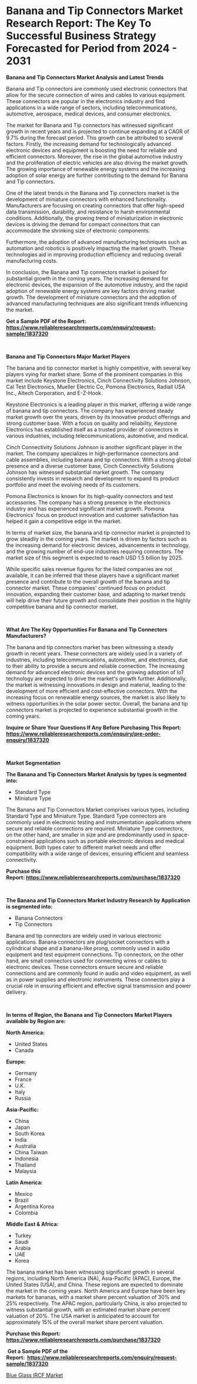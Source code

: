 <p><h1>Banana and Tip Connectors Market Research Report: The Key To Successful Business Strategy Forecasted for Period from 2024 - 2031</h1></p><p><strong>Banana and Tip Connectors Market Analysis and Latest Trends</strong></p>
<p><p>Banana and Tip connectors are commonly used electronic connectors that allow for the secure connection of wires and cables to various equipment. These connectors are popular in the electronics industry and find applications in a wide range of sectors, including telecommunications, automotive, aerospace, medical devices, and consumer electronics.</p><p>The market for Banana and Tip connectors has witnessed significant growth in recent years and is projected to continue expanding at a CAGR of 9.7% during the forecast period. This growth can be attributed to several factors. Firstly, the increasing demand for technologically advanced electronic devices and equipment is boosting the need for reliable and efficient connectors. Moreover, the rise in the global automotive industry and the proliferation of electric vehicles are also driving the market growth. The growing importance of renewable energy systems and the increasing adoption of solar energy are further contributing to the demand for Banana and Tip connectors.</p><p>One of the latest trends in the Banana and Tip connectors market is the development of miniature connectors with enhanced functionality. Manufacturers are focusing on creating connectors that offer high-speed data transmission, durability, and resistance to harsh environmental conditions. Additionally, the growing trend of miniaturization in electronic devices is driving the demand for compact connectors that can accommodate the shrinking size of electronic components.</p><p>Furthermore, the adoption of advanced manufacturing techniques such as automation and robotics is positively impacting the market growth. These technologies aid in improving production efficiency and reducing overall manufacturing costs.</p><p>In conclusion, the Banana and Tip connectors market is poised for substantial growth in the coming years. The increasing demand for electronic devices, the expansion of the automotive industry, and the rapid adoption of renewable energy systems are key factors driving market growth. The development of miniature connectors and the adoption of advanced manufacturing techniques are also significant trends influencing the market.</p></p>
<p><strong>Get a Sample PDF of the Report:&nbsp; <a href="https://www.reliableresearchreports.com/enquiry/request-sample/1837320">https://www.reliableresearchreports.com/enquiry/request-sample/1837320</a></strong></p>
<p>&nbsp;</p>
<p><strong>Banana and Tip Connectors Major Market Players</strong></p>
<p><p>The banana and tip connector market is highly competitive, with several key players vying for market share. Some of the prominent companies in this market include Keystone Electronics, Cinch Connectivity Solutions Johnson, Cal Test Electronics, Mueller Electric Co, Pomona Electronics, Radiall USA Inc., Altech Corporation, and E-Z-Hook.</p><p>Keystone Electronics is a leading player in this market, offering a wide range of banana and tip connectors. The company has experienced steady market growth over the years, driven by its innovative product offerings and strong customer base. With a focus on quality and reliability, Keystone Electronics has established itself as a trusted provider of connectors in various industries, including telecommunications, automotive, and medical.</p><p>Cinch Connectivity Solutions Johnson is another significant player in the market. The company specializes in high-performance connectors and cable assemblies, including banana and tip connectors. With a strong global presence and a diverse customer base, Cinch Connectivity Solutions Johnson has witnessed substantial market growth. The company consistently invests in research and development to expand its product portfolio and meet the evolving needs of its customers.</p><p>Pomona Electronics is known for its high-quality connectors and test accessories. The company has a strong presence in the electronics industry and has experienced significant market growth. Pomona Electronics' focus on product innovation and customer satisfaction has helped it gain a competitive edge in the market.</p><p>In terms of market size, the banana and tip connector market is projected to grow steadily in the coming years. The market is driven by factors such as the increasing demand for electronic devices, advancements in technology, and the growing number of end-use industries requiring connectors. The market size of this segment is expected to reach USD 1.5 billion by 2025.</p><p>While specific sales revenue figures for the listed companies are not available, it can be inferred that these players have a significant market presence and contribute to the overall growth of the banana and tip connector market. These companies' continued focus on product innovation, expanding their customer base, and adapting to market trends will help drive their future growth and consolidate their position in the highly competitive banana and tip connector market.</p></p>
<p>&nbsp;</p>
<p><strong>What Are The Key Opportunities For Banana and Tip Connectors Manufacturers?</strong></p>
<p><p>The banana and tip connectors market has been witnessing a steady growth in recent years. These connectors are widely used in a variety of industries, including telecommunications, automotive, and electronics, due to their ability to provide a secure and reliable connection. The increasing demand for advanced electronic devices and the growing adoption of IoT technology are expected to drive the market's growth further. Additionally, the market is witnessing innovations in design and material, leading to the development of more efficient and cost-effective connectors. With the increasing focus on renewable energy sources, the market is also likely to witness opportunities in the solar power sector. Overall, the banana and tip connectors market is projected to experience substantial growth in the coming years.</p></p>
<p><strong>Inquire or Share Your Questions If Any Before Purchasing This Report: <a href="https://www.reliableresearchreports.com/enquiry/pre-order-enquiry/1837320">https://www.reliableresearchreports.com/enquiry/pre-order-enquiry/1837320</a></strong></p>
<p>&nbsp;</p>
<p><strong>Market Segmentation</strong></p>
<p><strong>The Banana and Tip Connectors Market Analysis by types is segmented into:</strong></p>
<p><ul><li>Standard Type</li><li>Miniature Type</li></ul></p>
<p><p>The Banana and Tip Connectors Market comprises various types, including Standard Type and Miniature Type. Standard Type connectors are commonly used in electronic testing and instrumentation applications where secure and reliable connections are required. Miniature Type connectors, on the other hand, are smaller in size and are predominantly used in space-constrained applications such as portable electronic devices and medical equipment. Both types cater to different market needs and offer compatibility with a wide range of devices, ensuring efficient and seamless connectivity.</p></p>
<p><strong>Purchase this Report:&nbsp;<a href="https://www.reliableresearchreports.com/purchase/1837320">https://www.reliableresearchreports.com/purchase/1837320</a></strong></p>
<p>&nbsp;</p>
<p><strong>The Banana and Tip Connectors Market Industry Research by Application is segmented into:</strong></p>
<p><ul><li>Banana Connectors</li><li>Tip Connectors</li></ul></p>
<p><p>Banana and tip connectors are widely used in various electronic applications. Banana connectors are plug/socket connectors with a cylindrical shape and a banana-like prong, commonly used in audio equipment and test equipment connections. Tip connectors, on the other hand, are small connectors used for connecting wires or cables to electronic devices. These connectors ensure secure and reliable connections and are commonly found in audio and video equipment, as well as in power supplies and electronic instruments. These connectors play a crucial role in ensuring efficient and effective signal transmission and power delivery.</p></p>
<p>&nbsp;</p>
<p><strong>In terms of Region, the Banana and Tip Connectors Market Players available by Region are:</strong></p>
<p>
    <p> <strong> North America: </strong>
        <ul>
            <li>United States</li>
            <li>Canada</li>
        </ul>
        </p> 
    <p> <strong> Europe: </strong>
        <ul>
            <li>Germany</li>
            <li>France</li>
            <li>U.K.</li>
            <li>Italy</li>
            <li>Russia</li>
        </ul>
        </p> 
    <p> <strong> Asia-Pacific: </strong>
        <ul>
            <li>China</li>
            <li>Japan</li>
            <li>South Korea</li>
            <li>India</li>
            <li>Australia</li>
            <li>China Taiwan</li>
            <li>Indonesia</li>
            <li>Thailand</li>
            <li>Malaysia</li>
        </ul>
        </p> 
    <p> <strong> Latin America: </strong>
        <ul>
            <li>Mexico</li>
            <li>Brazil</li>
            <li>Argentina Korea</li>
            <li>Colombia</li>
        </ul>
        </p> 
    <p> <strong> Middle East & Africa: </strong>
        <ul>
            <li>Turkey</li>
            <li>Saudi</li>
            <li>Arabia</li>
            <li>UAE</li>
            <li>Korea</li>
        </ul>
    </p>
    </p>
<p><p>The banana market has been witnessing significant growth in several regions, including North America (NA), Asia-Pacific (APAC), Europe, the United States (USA), and China. These regions are expected to dominate the market in the coming years. North America and Europe have been key markets for bananas, with a market share percent valuation of 30% and 25% respectively. The APAC region, particularly China, is also projected to witness substantial growth, with an estimated market share percent valuation of 20%. The USA market is anticipated to account for approximately 15% of the overall market share percent valuation.</p></p>
<p><strong>Purchase this Report: <a href="https://www.reliableresearchreports.com/purchase/1837320">https://www.reliableresearchreports.com/purchase/1837320</a></strong></p>
<p>&nbsp;<strong>Get a Sample PDF of the Report:&nbsp;&nbsp;<a href="https://www.reliableresearchreports.com/enquiry/request-sample/1837320">https://www.reliableresearchreports.com/enquiry/request-sample/1837320</a></strong></p>
<p><strong></strong></p>
<p><p><a href="https://github.com/GroverBarry/Market-Research-Report-List-3/blob/main/blue-glass-ircf-market.md">Blue Glass IRCF Market</a></p></p>